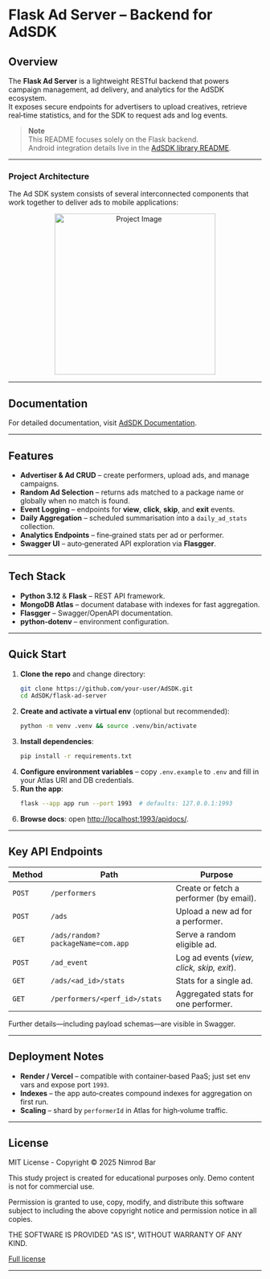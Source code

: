 # Flask Ad Server – Backend for AdSDK

## Overview
The **Flask Ad Server** is a lightweight RESTful backend that powers campaign management, ad delivery, and analytics for the AdSDK ecosystem.  
It exposes secure endpoints for advertisers to upload creatives, retrieve real‑time statistics, and for the SDK to request ads and log events.

> **Note**  
> This README focuses solely on the Flask backend.  
> Android integration details live in the [AdSDK library README](../README.md).

---

### Project Architecture

The Ad SDK system consists of several interconnected components that work together to deliver ads to mobile applications:


<div align="center">
    <img src="https://github.com/user-attachments/assets/e4b1569d-e86d-41d7-a824-c2f7c30b42f0" alt="Project Image" width="320"/>
</div>

---

## Documentation

For detailed documentation, visit [AdSDK Documentation](https://nimib2.github.io/AdSDK/).

---

## Features

- **Advertiser & Ad CRUD** – create performers, upload ads, and manage campaigns.
- **Random Ad Selection** – returns ads matched to a package name or globally when no match is found.
- **Event Logging** – endpoints for **view**, **click**, **skip**, and **exit** events.
- **Daily Aggregation** – scheduled summarisation into a `daily_ad_stats` collection.
- **Analytics Endpoints** – fine‑grained stats per ad or performer.
- **Swagger UI** – auto‑generated API exploration via **Flasgger**.

---

## Tech Stack
- **Python 3.12** & **Flask** – REST API framework.
- **MongoDB Atlas** – document database with indexes for fast aggregation.
- **Flasgger** – Swagger/OpenAPI documentation.
- **python-dotenv** – environment configuration.

---

## Quick Start

1. **Clone the repo** and change directory:
   ```bash
   git clone https://github.com/your-user/AdSDK.git
   cd AdSDK/flask-ad-server
   ```
2. **Create and activate a virtual env** (optional but recommended):
   ```bash
   python -m venv .venv && source .venv/bin/activate
   ```
3. **Install dependencies**:
   ```bash
   pip install -r requirements.txt
   ```
4. **Configure environment variables** – copy `.env.example` to `.env` and fill in your Atlas URI and DB credentials.
5. **Run the app**:
   ```bash
   flask --app app run --port 1993  # defaults: 127.0.0.1:1993
   ```
6. **Browse docs**: open <http://localhost:1993/apidocs/>.

---

## Key API Endpoints
| Method | Path | Purpose |
| ------ | ------------------------------- | --------------------------------------------- |
| `POST` | `/performers` | Create or fetch a performer (by email). |
| `POST` | `/ads` | Upload a new ad for a performer. |
| `GET`  | `/ads/random?packageName=com.app` | Serve a random eligible ad. |
| `POST` | `/ad_event` | Log ad events (*view, click, skip, exit*). |
| `GET`  | `/ads/<ad_id>/stats` | Stats for a single ad. |
| `GET`  | `/performers/<perf_id>/stats` | Aggregated stats for one performer. |

Further details—including payload schemas—are visible in Swagger.

---

## Deployment Notes
- **Render / Vercel** – compatible with container‑based PaaS; just set env vars and expose port `1993`.
- **Indexes** – the app auto‑creates compound indexes for aggregation on first run.
- **Scaling** – shard by `performerId` in Atlas for high‑volume traffic.

---

## License

MIT License - Copyright © 2025 Nimrod Bar

This study project is created for educational purposes only. Demo content is not for commercial use.

Permission is granted to use, copy, modify, and distribute this software subject to including the above copyright notice and permission notice in all copies.

THE SOFTWARE IS PROVIDED "AS IS", WITHOUT WARRANTY OF ANY KIND.

[Full license](https://opensource.org/licenses/MIT)

---
